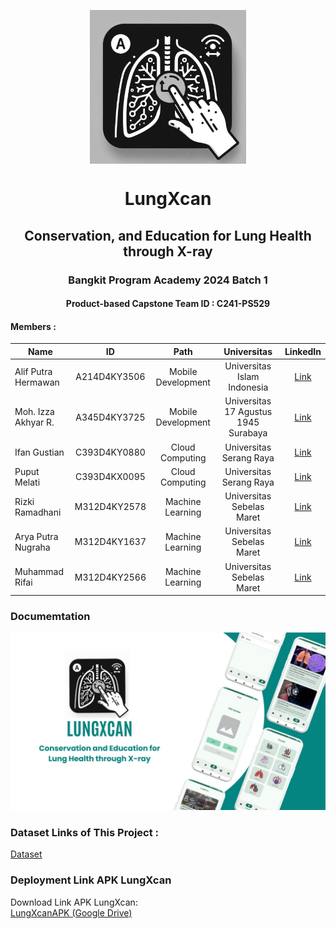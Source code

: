 <p align="center">
  <img align="center" width="250" src="/profile/Logo LungXcan.jpeg" />
</p>
<h1 align="center">LungXcan</h1>
<h2 align="center">Conservation, and Education for Lung Health through X-ray</h2>

<h3 align="center">Bangkit Program Academy 2024 Batch 1</h3>
<h4 align="center">Product-based Capstone Team ID		: C241-PS529</h4>

#### Members : 
| Name                  | ID            | Path               |  Universitas                        |  LinkedIn                           |
| --------------------- |:-------------:|:------------------:|:-----------------------------------:|:-----------------------------------:|
| Alif Putra Hermawan   | A214D4KY3506  | Mobile Development | Universitas Islam Indonesia         |[Link](https://www.linkedin.com/in/alieftraa/)|
| Moh. Izza Akhyar R.   | A345D4KY3725  | Mobile Development | Universitas 17 Agustus 1945 Surabaya|[Link](https://www.linkedin.com/in/moh-izza-akhyar-rafiussani-b00b112b4/)|
| Ifan Gustian          | C393D4KY0880  | Cloud Computing    | Universitas Serang Raya             |[Link](https://www.linkedin.com/in/ifan-gustian/)|
| Puput Melati          | C393D4KX0095  | Cloud Computing    | Universitas Serang Raya             |[Link](https://www.linkedin.com/in/puput-melati-926b37300/)|
| Rizki Ramadhani       | M312D4KY2578  | Machine Learning   | Universitas Sebelas Maret           |[Link](https://www.linkedin.com/in/rizkiramadhani342/)    |
| Arya Putra Nugraha    | M312D4KY1637  | Machine Learning   | Universitas Sebelas Maret           |[Link](https://www.linkedin.com/in/arya-putra-nugraha-3035232a5/)|
| Muhammad Rifai        | M312D4KY2566  | Machine Learning   | Universitas Sebelas Maret           |[Link](https://www.linkedin.com/in/muhammad-rifai-40bb5b28a/) |

### Documemtation
![LungXcan](https://github.com/C241-PS529/.github/blob/main/profile/Green%20And%20White%20Illustrative%20Medical%20Healthcare%20Presentation.jpg)

### Dataset Links of This Project :

[Dataset](https://drive.google.com/drive/folders/150Y3QAT8_9WCpkeRhmYvNy2dsTqfICCk?usp=drive_link)

### Deployment Link APK LungXcan

Download Link APK LungXcan:<br>
[LungXcanAPK (Google Drive)](https://drive.google.com/file/d/1g0Tx4z4OKqpfti7XXwk2PDyFRhOJ23bk/view?usp=sharing)
